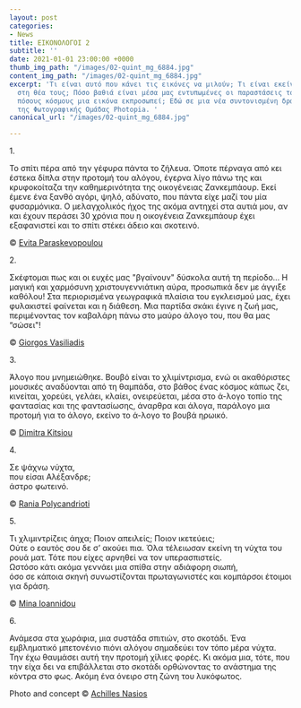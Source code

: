 ```yaml
---
layout: post
categories:
- News
title: ΕΙΚΟΝΟΛΟΓΟΙ 2
subtitle: ''
date: 2021-01-01 23:00:00 +0000
thumb_img_path: "/images/02-quint_mg_6884.jpg"
content_img_path: "/images/02-quint_mg_6884.jpg"
excerpt: 'Τι είναι αυτό που κάνει τις εικόνες να μιλούν; Τι είναι εκείνο που γεννιέται
  στη θέα τους; Πόσο βαθιά είναι μέσα μας εντυπωμένες οι παραστάσεις του κόσμου και
  πόσους κόσμους μια εικόνα εκπροσωπεί; Εδώ σε μια νέα συντονισμένη δράση με μέλη
  της Φωτογραφικής Ομάδας Photopia. '
canonical_url: "/images/02-quint_mg_6884.jpg"

---
```

1\.

Το σπίτι πέρα από την γέφυρα πάντα το ζήλευα. Όποτε πέρναγα από κει έστεκα δίπλα στην προτομή του αλόγου, έγερνα λίγο πάνω της και κρυφοκοίταζα την καθημερινότητα της οικογένειας Ζανκεμπάουρ. Εκεί έμενε ένα ξανθό αγόρι, ψηλό, αδύνατο, που πάντα είχε μαζί του μία φυσαρμόνικα. Ο μελαγχολικός ήχος της ακόμα αντηχεί στα αυτιά μου, αν και έχουν περάσει 30 χρόνια που η οικογένεια Ζανκεμπάουρ έχει εξαφανιστεί και το σπίτι στέκει άδειο και σκοτεινό.

© <a href="https://www.facebook.com/evitap" target="blank"> Evita Paraskevopoulou</a>

2\.

Σκέφτομαι πως και οι ευχές μας "βγαίνουν" δύσκολα αυτή τη περίοδο... Η μαγική και χαρμόσυνη χριστουγεννιάτικη αύρα, προσωπικά δεν με άγγιξε καθόλου! Στα περιορισμένα γεωγραφικά πλαίσια του εγκλεισμού μας, έχει φυλακιστεί φαίνεται και η διάθεση. Μια παρτίδα σκάκι έγινε η ζωή μας, περιμένοντας τον καβαλάρη πάνω στο μαύρο άλογο του, που θα μας “σώσει"!

© <a href="https://www.facebook.com/gvasiliadis" target="blank"> Giorgos Vasiliadis</a>

3\.

Άλογο που μνημειώθηκε. Βουβό είναι το χλιμίντρισμα, ενώ οι ακαθόριστες μουσικές αναδύονται από τη θαμπάδα, στο βάθος ένας κόσμος κάπως ζει, κινείται, χορεύει, γελάει, κλαίει, ονειρεύεται, μέσα στο ά-λογο τοπίο της φαντασίας και της φαντασίωσης, άναρθρα και άλογα, παράλογο μια προτομή για το άλογο, εκείνο το ά-λογο το βουβά ηρωικό.

© <a href="https://www.facebook.com/dimitra.kitsiou" target="blank"> Dimitra Kitsiou</a>

4\.

Σε ψάχνω νύχτα,  
που είσαι Αλέξανδρε;  
άστρο φωτεινό.

© <a href="https://www.facebook.com/profile.php?id=100008460452394" target="blank"> Rania Polycandrioti</a>

5\.

Τι χλιμιντρίζεις άηχα; Ποιον απειλείς; Ποιον ικετεύεις;  
Ούτε ο εαυτός σου δε σ’ ακούει πια. Όλα τέλειωσαν εκείνη τη νύχτα του ρουά ματ. Τότε που είχες αρνηθεί να τον υπερασπιστείς.  
Ωστόσο κάτι ακόμα γεννάει μια σπίθα στην αδιάφορη σιωπή,  
όσο σε κάποια σκηνή συνωστίζονται πρωταγωνιστές και κομπάρσοι έτοιμοι για δράση.

© <a href="https://www.facebook.com/mina.ioannidou.58" target="blank"> Mina Ioannidou </a>

6\.

Ανάμεσα στα χωράφια, μια συστάδα σπιτιών, στο σκοτάδι. Ένα εμβληματικό μπετονένιο πιόνι αλόγου σημαδεύει τον τόπο μέρα νύχτα. Την έχω θαυμάσει αυτή την προτομή χίλιες φορές.  Κι ακόμα μια, τότε, που την είχα δει να επιβάλλεται στο σκοτάδι ορθώνοντας το ανάστημα της κόντρα στο φως. Ακόμη ένα όνειρο στη ζώνη του λυκόφωτος.

Photo and concept © <a href="https://anikon.org/" target="blank">Achilles Nasios</a>
